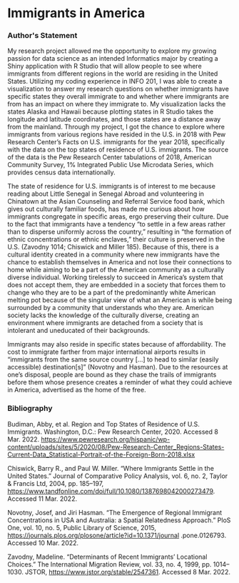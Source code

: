 # Immigrants in America

### Author's Statement

My research project allowed me the opportunity to explore my growing passion for data science as an intended Informatics major by creating a Shiny application with R Studio that will allow people to see where immigrants from different regions in the world are residing in the United States. Utilizing my coding experience in INFO 201, I was able to create a visualization to answer my research questions on whether immigrants have specific states they overall immigrate to and whether where immigrants are from has an impact on where they immigrate to. My visualization lacks the states Alaska and Hawaii because plotting states in R Studio takes the longitude and latitude coordinates, and those states are a distance away from the mainland. Through my project, I got the chance to explore where immigrants from various regions have resided in the U.S. in 2018 with Pew Research Center’s Facts on U.S. immigrants for the year 2018, specifically with the data on the top states of residence of U.S. immigrants. The source of the data is the Pew Research Center tabulations of 2018, American Community Survey, 1% Integrated Public Use Microdata Series, which provides census data internationally.

The state of residence for U.S. immigrants is of interest to me because reading about Little Senegal in Senegal Abroad and volunteering in Chinatown at the Asian Counseling and Referral Service food bank, which gives out culturally familiar foods, has made me curious about how immigrants congregate in specific areas, ergo preserving their culture. Due to the fact that immigrants have a tendency “to settle in a few areas rather than to disperse uniformly across the country,” resulting in “the formation of ethnic concentrations or ethnic enclaves,” their culture is preserved in the U.S. (Zavodny 1014; Chiswick and Miller 185). Because of this, there is a cultural identity created in a community where new immigrants have the chance to establish themselves in America and not lose their connections to home while aiming to be a part of the American community as a culturally diverse individual. Working tirelessly to succeed in America’s system that does not accept them, they are embedded in a society that forces them to change who they are to be a part of the predominantly white American melting pot because of the singular view of what an American is while being surrounded by a community that understands who they are. American society lacks the knowledge of the culturally diverse, creating an environment where immigrants are detached from a society that is intolerant and uneducated of their backgrounds.

Immigrants may also reside in specific states because of affordability. The cost to immigrate farther from major international airports results in “immigrants from the same source country [...] to head to similar (easily accessible) destination[s]” (Novotny and Hasman). Due to the resources at one’s disposal, people are bound as they chase the trails of immigrants before them whose presence creates a reminder of what they could achieve in America, advertised as the home of the free.




### Bibliography
Budiman, Abby, et al. Region and Top States of Residence of U.S. Immigrants. Washington, D.C.: Pew Research Center, 2020. Accessed 8 Mar. 2022. <https://www.pewresearch.org/hispanic/wp-content/uploads/sites/5/2020/08/Pew-Research-Center_Regions-States-Current-Data_Statistical-Portrait-of-the-Foreign-Born-2018.xlsx>

Chiswick, Barry R., and Paul W. Miller. “Where Immigrants Settle in the United States.” Journal of Comparative Policy Analysis, vol. 6, no. 2, Taylor & Francis Ltd, 2004, pp. 185–197, https://www.tandfonline.com/doi/full/10.1080/1387698042000273479. Accessed 11 Mar. 2022.

Novotny, Josef, and Jiri Hasman. “The Emergence of Regional Immigrant Concentrations in USA and Australia: a Spatial Relatedness Approach.” PloS One, vol. 10, no. 5, Public Library of Science, 2015, https://journals.plos.org/plosone/article?id=10.1371/journal
.pone.0126793. Accessed 10 Mar. 2022.

Zavodny, Madeline. “Determinants of Recent Immigrants’ Locational Choices.” The International Migration Review, vol. 33, no. 4, 1999, pp. 1014–1030. JSTOR, https://www.jstor.org/stable/2547361. Accessed 8 Mar. 2022.
